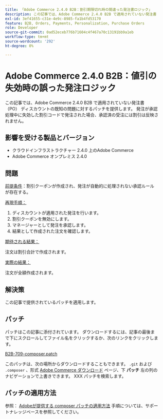 ```yaml
---
title: 「Adobe Commerce 2.4.0 B2B：割引期限切れ時の間違った発注書ロジック」
description: この記事では、Adobe Commerce 2.4.0 B2B で適用されていない発注書（PO） ディスカウントの既知の問題に対するパッチを提供します。 発注が承認処理中に失効した割引コードで発注された場合、承認済の受注には割引は反映されません。
exl-id: 3ef41655-c31e-4e9c-8985-fa1b4fd53170
feature: B2B, Orders, Payments, Personalization, Purchase Orders
role: Developer
source-git-commit: 0ad52eceb776b71604c4f467a70c13191bb9a1eb
workflow-type: tm+mt
source-wordcount: '292'
ht-degree: 0%

---
```


# Adobe Commerce 2.4.0 B2B：値引の失効時の誤った発注ロジック

この記事では、Adobe Commerce 2.4.0 B2B で適用されていない発注書（PO） ディスカウントの既知の問題に対するパッチを提供します。 発注が承認処理中に失効した割引コードで発注された場合、承認済の受注には割引は反映されません。

## 影響を受ける製品とバージョン

* クラウドインフラストラクチャー 2.4.0 上のAdobe Commerce
* Adobe Commerce オンプレミス 2.4.0

## 問題

<u>前提条件</u>：割引クーポンが作成され、発注が自動的に処理されない承認ルールが存在する。

<u>再現手順：</u>

1. ディスカウントが適用された発注を行います。
1. 割引クーポンを無効にします。
1. マネージャーとして発注を承認します。
1. 結果として作成された注文を確認します。

<u>期待される結果：</u>

注文は割引合計で作成されます。

<u>実際の結果：</u>

注文が全額作成されます。

## 解決策

この記事で提供されているパッチを適用します。

## パッチ

パッチはこの記事に添付されています。 ダウンロードするには、記事の最後まで下にスクロールしてファイル名をクリックするか、次のリンクをクリックします。

[B2B-709-composer.patch](assets/B2B-709-composer.patch.zip)

このパッチは、次の場所からダウンロードすることもできます。 `.git` および `.composer` 、形式 [Adobe Commerce ダウンロード](https://magento.com/tech-resources/download) ページ、下 **パッチ** 左の列のナビゲーションで上書きできます。 XXX パッチを検索します。

## パッチの適用方法

参照： [Adobeが提供する composer パッチの適用方法](/help/how-to/general/how-to-apply-a-composer-patch-provided-by-magento.md) 手順については、サポートナレッジベースを参照してください。
